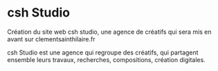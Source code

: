 # csh Studio
Création du site web csh studio, une agence de créatifs qui sera mis en avant sur clementsainthilaire.fr

csh Studio est une agence qui regroupe des créatifs, qui partagent ensemble leurs travaux, recherches, compositions, création digitales.
